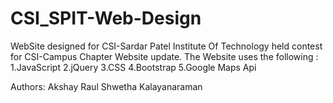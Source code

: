 # CSI_SPIT-Web-Design
WebSite designed for CSI-Sardar Patel Institute Of Technology held contest for CSI-Campus Chapter Website update.
The Website uses the following :
1.JavaScript
2.jQuery
3.CSS
4.Bootstrap
5.Google Maps Api

Authors:
Akshay Raul
Shwetha Kalayanaraman
